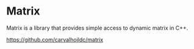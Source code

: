 # Matrix
Matrix is a library that provides simple access to dynamic matrix in C++.

https://github.com/carvalhojldc/matrix
